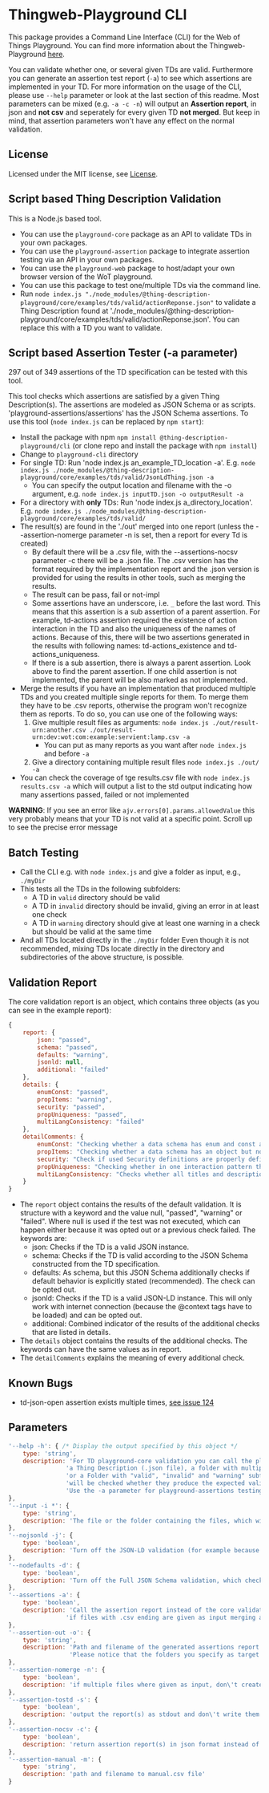 # Thingweb-Playground CLI

This package provides a Command Line Interface (CLI) for the Web of Things Playground.
You can find more information about the Thingweb-Playground [here](https://github.com/thingweb/thingweb-playground).

You can validate whether one, or several given TDs are valid.
Furthermore you can generate an assertion test report (`-a`) to see which assertions are implemented in your TD.
For more information on the usage of the CLI, please use `--help` parameter or look at the last section of this readme. Most parameters can be mixed (e.g.
`-a -c -n`) will output an **Assertion report**, in json and **not csv** and seperately for every given TD **not merged**.
But keep in mind, that assertion parameters won't have any effect on the normal validation.

## License

Licensed under the MIT license, see [License](./LICENSE.md).

## Script based Thing Description Validation

This is a Node.js based tool.

* You can use the `playground-core` package as an API to validate TDs in your own packages.
* You can use the `playground-assertion` package to integrate assertion testing via an API in your own packages.
* You can use the `playground-web` package to host/adapt your own browser version of the WoT playground.
* You can use this package to test one/multiple TDs via the command line.
* Run `node index.js "./node_modules/@thing-description-playground/core/examples/tds/valid/actionReponse.json"` to validate a Thing Description found at './node_modules/@thing-description-playground/core/examples/tds/valid/actionReponse.json'. You can replace this with a TD you want to validate.

## Script based Assertion Tester (-a parameter)

297 out of 349 assertions of the TD specification can be tested with this tool.

This tool checks which assertions are satisfied by a given Thing Description(s). The assertions are modeled as JSON Schema or as scripts. 'playground-assertions/assertions' has the JSON Schema assertions. To use this tool (`node index.js` can be replaced by `npm start`):

* Install the package with npm `npm install @thing-description-playground/cli` (or clone repo and install the package with `npm install`)
* Change to `playground-cli` directory
* For single TD: Run 'node index.js an_example_TD_location -a'. E.g. `node index.js ./node_modules/@thing-description-playground/core/examples/tds/valid/JsonLdThing.json -a`
  * You can specify the output location and filename with the -o argument, e.g. `node index.js inputTD.json -o outputResult -a`
* For a directory with **only** TDs: Run 'node index.js a_directory_location'. E.g. `node index.js ./node_modules/@thing-description-playground/core/examples/tds/valid/`
* The result(s) are found in the './out' merged into one report (unless the --assertion-nomerge parameter -n is set, then a report for every Td is created)
  * By default there will be a .csv file, with the --assertions-nocsv parameter -c there will be a .json file. The .csv version has the format required by the implementation report and the .json version is provided for using the results in other tools, such as merging the results.
  * The result can be pass, fail or not-impl
  * Some assertions have an underscore, i.e. `_` before the last word. This means that this assertion is a sub assertion of a parent assertion. For example, td-actions assertion required the existence of action interaction in the TD and also the uniqueness of the names of actions. Because of this, there will be two assertions generated in the results with following names: td-actions_existence and td-actions_uniqueness.
  * If there is a sub assertion, there is always a parent assertion. Look above to find the parent assertion. If one child assertion is not implemented, the parent will be also marked as not implemented.
* Merge the results if you have an implementation that produced multiple TDs and you created multiple single reports for them. To merge them they have to be .csv reports, otherwise the program won't recognize them as reports. To do so, you can use one of the following ways:
  1. Give multiple result files as arguments: `node index.js ./out/result-urn:another.csv ./out/result-urn:dev:wot:com:example:servient:lamp.csv -a`
     * You can put as many reports as you want after `node index.js` and before `-a`
  2. Give a directory containing multiple result files `node index.js ./out/ -a`
* You can check the coverage of tge results.csv file with `node index.js results.csv -a` which will output a list to the std output indicating how many assertions passed, failed or not implemented

**WARNING**: If you see an error like `ajv.errors[0].params.allowedValue` this very probably means that your TD is not valid at a specific point. Scroll up to see the precise error message

## Batch Testing

* Call the CLI e.g. with `node index.js` and give a folder as input, e.g., `./myDir`
* This tests all the TDs in the following subfolders:
  * A TD in `valid` directory should be valid
  * A TD in `invalid` directory should be invalid, giving an error in at least one check
  * A TD in `warning` directory should give at least one warning in a check but should be valid at the same time
* And all TDs located directly in the `./myDir` folder
Even though it is not recommended, mixing TDs locate directly in the directory and subdirectories of the above structure, is possible.

## Validation Report

The core validation report is an object, which contains three objects (as you can see in the example report):

```javascript
{
    report: {
        json: "passed",
        schema: "passed",
        defaults: "warning",
        jsonld: null,
        additional: "failed"
    },
    details: {
        enumConst: "passed",
        propItems: "warning",
        security: "passed",
        propUniqueness: "passed",
        multiLangConsistency: "failed"
    },
    detailComments: {
        enumConst: "Checking whether a data schema has enum and const at the same time.",
        propItems: "Checking whether a data schema has an object but not properties or array but no items.",
        security: "Check if used Security definitions are properly defined previously.",
        propUniqueness: "Checking whether in one interaction pattern there are duplicate names, e.g. two properties called temp.",
        multiLangConsistency: "Checks whether all titles and descriptions have the same language fields."
    }
}
```

* The `report` object contains the results of the default validation. It is structure with a keyword and the value null, "passed", "warning" or "failed". Where null is used if the test was not executed, which can happen either because it was opted out or a previous check failed. The keywords are:
  * json: Checks if the TD is a valid JSON instance.
  * schema: Checks if the TD is valid according to the JSON Schema constructed from the TD specification.
  * defaults: As schema, but this JSON Schema additionally checks if default behavior is explicitly stated (recommended). The check can be opted out.
  * jsonld: Checks if the TD is a valid JSON-LD instance. This will only work with internet connection (because the @context tags have to be loaded) and can be opted out.
  * additional: Combined indicator of the results of the additional checks that are listed in details.
* The `details` object contains the results of the additional checks. The keywords can have the same values as in report.
* The `detailComments` explains the meaning of every additional check.

## Known Bugs

* td-json-open assertion exists multiple times, [see issue 124](https://github.com/thingweb/thingweb-playground/issues/124)

## Parameters

```javascript
'--help -h': { /* Display the output specified by this object */
    type: 'string',
    description: 'For TD playground-core validation you can call the playground validation with no input (example folder will be taken), \n'+
                'a Thing Description (.json file), a folder with multiple Thing Descriptions, \n' +
                'or a Folder with "valid", "invalid" and "warning" subfolder, where all included TDs \n' +
                'will be checked whether they produce the expected validation result.' +
                'Use the -a parameter for playground-assertions testing.'
},
'--input -i *': {
    type: 'string',
    description: 'The file or the folder containing the files, which will be validated.'
},
'--nojsonld -j': {
    type: 'boolean',
    description: 'Turn off the JSON-LD validation (for example because internet connection is not available).'
},
'--nodefaults -d': {
    type: 'boolean',
    description: 'Turn off the Full JSON Schema validation, which checks e.g. for default values being explicitly set.'
},
'--assertions -a': {
    type: 'boolean',
    description: 'Call the assertion report instead of the core validation, \n' +
                'if files with .csv ending are given as input merging assertion reports is done.'
},
'--assertion-out -o': {
    type: 'string',
    description: 'Path and filename of the generated assertions report (defaults to ./out/[.]assertionsTest[_$input]). \n' +
                 'Please notice that the folders you specify as target already have to exist.'
},
'--assertion-nomerge -n': {
    type: 'boolean',
    description: 'if multiple files where given as input, don\'t create a merged report, but one for each'
},
'--assertion-tostd -s': {
    type: 'boolean',
    description: 'output the report(s) as stdout and don\'t write them to a file'
},
'--assertion-nocsv -c': {
    type: 'boolean',
    description: 'return assertion report(s) in json format instead of csv'
},
'--assertion-manual -m': {
    type: 'string',
    description: 'path and filename to manual.csv file'
}
```
